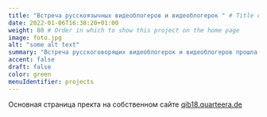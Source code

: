 ```yaml
---
title: "Встреча русскоязычных видеоблогеров и видеоблогерок " # Title of your project
date: 2022-01-06T16:38:20+01:00
weight: 80 # Order in which to show this project on the home page
image: foto.jpg
alt: "some alt text"
summary: "Встреча русскоговорящих видеоблогерок и видеоблогеров прошла в Берлине с 24 по 30 июля 2018 года."
accent: false
draft: false
color: green
menuIdentifier: projects
---
```

Основная страница пректа на собственном сайте [qib18.quarteera.de](https://qib18.quarteera.de)